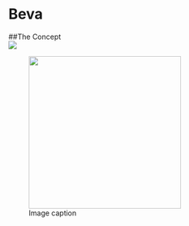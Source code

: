 # Beva
##The Concept  
![ ](/images/beva/beva1.png)
<figure>
  <img src="images/beva/beva1.png" width="300" />
  <figcaption>Image caption</figcaption>
</figure>
